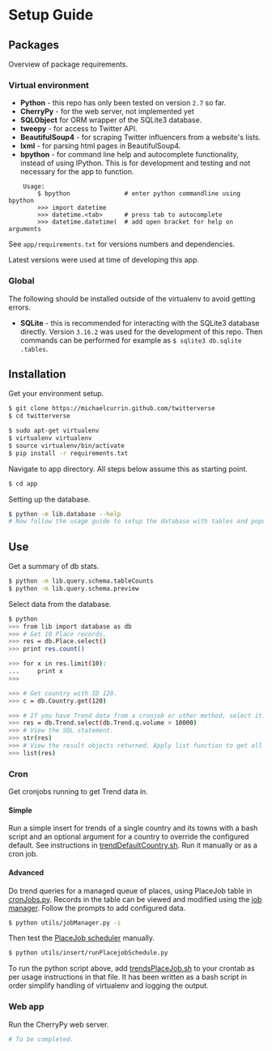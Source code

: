# Setup Guide


## Packages

Overview of package requirements.

### Virtual environment

* **Python** - this repo has only been tested on version `2.7` so far.
* **CherryPy** - for the web server, not implemented yet
* **SQLObject** for ORM wrapper of the SQLite3 database.
* **tweepy** - for access to Twitter API.
* **BeautifulSoup4** - for scraping Twitter influencers from a website's lists.
* **lxml** - for parsing html pages in BeautifulSoup4.
* **bpython** - for command line help and autocomplete functionality, instead of using IPython. This is for development and testing and not necessary for the app to function.

```
    Usage:
        $ bpython               # enter python commandline using bpython
        >>> import datetime
        >>> datetime.<tab>      # press tab to autocomplete
        >>> datetime.datetime(  # add open bracket for help on arguments
```
See `app/requirements.txt` for versions numbers and dependencies.

Latest versions were used at time of developing this app.


### Global

The following should be installed outside of the virtualenv to avoid getting errors.

* **SQLite** - this is recommended for interacting with the SQLite3 database directly. Version `3.16.2` was used for the development of this repo. Then commands can be performed for example as `$ sqlite3 db.sqlite .tables`.


## Installation

Get your environment setup.

```bash
$ git clone https://michaelcurrin.github.com/twitterverse
$ cd twitterverse

$ sudo apt-get virtualenv
$ virtualenv virtualenv
$ source virtualenv/bin/activate
$ pip install -r requirements.txt
```

Navigate to app directory. All steps below assume this as starting point.

```bash
$ cd app
```

Setting up the database.

```bash
$ python -m lib.database --help
# Now follow the usage guide to setup the database with tables and populate them with Place data.
```

## Use


Get a summary of db stats.

```bash
$ python -m lib.query.schema.tableCounts
$ python -m lib.query.schema.preview
```

Select data from the database.

```bash
$ python
>>> from lib import database as db
>>> # Get 10 Place records.
>>> res = db.Place.select()
>>> print res.count()

>>> for x in res.limit(10):
...     print x
>>>

>>> # Get country with ID 120.
>>> c = db.Country.get(120)

>>> # If you have Trend data from a cronjob or other method, select it.
>>> res = db.Trend.select(db.Trend.q.volume > 10000)
>>> # View the SQL statement.
>>> str(res)
>>> # View the result objects returned. Apply list function to get all data from the generator.
>>> list(res)
```

### Cron

Get cronjobs running to get Trend data in.


#### Simple

Run a simple insert for trends of a single country and its towns with a bash script and an optional argument for a country to override the configured default. See instructions in [trendDefaultCountry.sh](../tools/cron/trendsDefaultCountry.sh). Run it manually or as a cron job.


#### Advanced

Do trend queries for a managed queue of places, using PlaceJob table in [cronJobs.py](../app/models/cronJobs.py). Records in the table can be viewed and modified using the [job manager](../app/utils/jobManager.py). Follow the prompts to add configured data.

```bash
$ python utils/jobManager.py -i
```

Then test the [PlaceJob scheduler](../app/utils/insert/runPlacejobSchedule.py) manually.

```bash
$ python utils/insert/runPlacejobSchedule.py
```

To run the python script above, add [trendsPlaceJob.sh](../tools/cron/trendsPlaceJob.sh) to your crontab as per usage instructions in that file. It has been written as a bash script in order simplify handling of virtualenv and logging the output.


### Web app

Run the CherryPy web server.

```bash
# To be completed.
```
